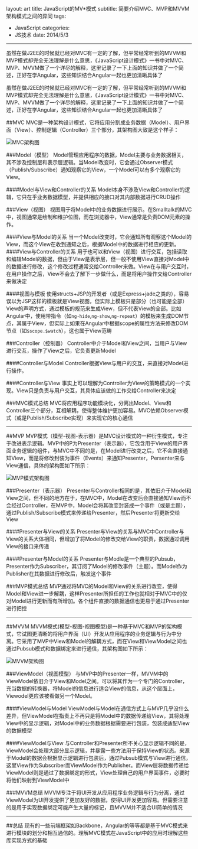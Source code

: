 layout: art
title: JavaScript的MV*模式
subtitle: 简要介绍MVC、MVP和MVVM架构模式之间的异同
tags: 
- JavaScript
categories: 
- JS技术
date: 2014/5/3
---

虽然在做J2EE的时候就已经对MVC有一定的了解，但平常经常听到的MVVM和MVP模式却完全无法理解是什么意思，《JavaScript设计模式》一书中对MVC、MVP、MVVM做了一个详尽的解释，这里记录了一下上面的知识并做了一个简述，正好在学Angular，这些知识结合Angular一起也更加清晰具体了

<!-- more -->

虽然在做J2EE的时候就已经对MVC有一定的了解，但平常经常听到的MVVM和MVP模式却完全无法理解是什么意思，《JavaScript设计模式》一书中对MVC、MVP、MVVM做了一个详尽的解释，这里记录了一下上面的知识并做了一个简述，正好在学Angular，这些知识结合Angular一起也更加清晰具体了

##MVC
MVC是一种架构设计模式，它将应用分割成业务数据（Model）、用户界面（View）、控制逻辑（Controller）三个部分，其架构图大致是这个样子：

![MVC架构图](http://skyinlayerblog.qiniudn.com/blog/img/2014-5-3-javascript-mvc-mvc.png)

###Model（模型）
Model管理应用程序的数据，Model主要与业务数据相关，其不涉及控制层和表示层逻辑。当Model改变时，它会通过Observer模式（Publish/Subscribe）通知观察它的View，一个Model可以有多个观察它的View。

####Model与View和Controller的关系
Model本身不涉及View和Controller的逻辑，它只在乎业务数据模型，并提供相应的接口对其内部数据进行CRUD操作

###View（视图）
视图用于将Model中的业务数据进行展示。在Smalltalk的MVC中，视图通常是绘制和维护位图，而在浏览器中，View通常是负责DOM元素的操作。

####View与Model的关系
当一个Model改变时，它会通知所有观察这个Model的View，而这个View在收到通知之后，根据Model中的数据进行相应的更新。
####View与Controller的关系
用于也可以和View（视图）进行交互，包括读取和编辑Model的数据，但由于View是表示层，但一般不使用View直接对Model中的数据进行修改，这个修改过程通常交给Controller来做。View在与用户交互时，在用户操作之后，View不会去了解下一步做什么，而是将用户操作交给Controller来做决定

####视图与模板
使用structs+JSP的开发者（或是Express+jade之类的），容易误以为JSP这样的模板就是View视图，但实际上模板只是部分（也可能是全部）View的声明方式，通过模板的规范来生成View，但不代表View的全部。比如Angular中，使用带指令（如`ng-hide`,`ng-show`,`ng-repeat`）的模板来生成DOM节点，其属于View，但实际上如果在Angular中根据scope的属性方法来修改DOM节点（如`$scope.$watch`），这也属于View范畴

###Controller（控制器）
Controller中介于Model和View之间，当用户与View进行交互，操作了View之后，它负责更新Model

####Controller与Model
Controller根据View与用户的交互，来直接对Model进行操作。

####Controller与View
事实上可以理解为Controller为View的策略模式的一个实现。View只是负责与用户交互，其具体应该做的工作交给Controller来决定

###MVC模式总结
MVC将应用程序功能模块化，分离出Model、View和Controller三个部分，互相解耦，使得整体维护更加容易。MVC依赖Observer模式（或是Publish/Subscribe实现）来实现它的核心通信

---
##MVP
MVP模式（模型-视图-表示器）是MVC设计模式的一种衍生模式，专注于改进表示逻辑。MVP中的P为Presenter（表示器），它包含用于View的用户界面业务逻辑的组件，与MVC中不同的是，在Model进行改变之后，它不会直接通知View，而是将修改封装为事件（Events）来通知Presenter，Persenter来与View通信，具体的架构图如下所示：

![MVP模式架构图](http://skyinlayerblog.qiniudn.com/blog/img/2014-5-3-javascript-mvc-mvp.png)

###Presenter（表示器）
Presenter与Controller相同的是，其依旧介于Model和View之间，但不同的地方在于，在MVC中，Model在改变后会直接通知View而不会经过Controller，在MVP中，Model会将其改变封装成一个事件（或是主题），通过Publish/Subscribe模式来传递给Presenter，然后Presenter将更新交给View

####Presenter与View的关系
Presenter与View的关系与MVC中Controller与View的关系大体相同，但增加了将Model的修改交给View的职责，数据通过调用View的接口来传递

####Presenter与Model的关系
Presenter与Modle是一个典型的Pubsub，Presenter作为Subscriber，其订阅了Model的修改事件（主题）。而Model作为Publisher在其数据进行修改后，触发这个事件

###MVP模式总结
MVP通过将MVC的Model和View的关系进行改变，使得Model和View进一步解耦，这样Presenter所担任的工作也就相对于MVC中的仅对Model进行更新而有所增加。各个组件直接的数据通信也更易于通过Presenter进行把控

---
##MVVM
MVVM模式(模型-视图-视图模型)是一种基于MVC和MVP的架构模式，它试图更清晰的将用户界面（UI）开发从应用程序的业务逻辑与行为中分离。它采用了MVP中View和Model的解耦方式，而在View和ViewModel之间也通过Pubsub模式和数据绑定来进行通信，其架构图如下所示：

![MVVM架构图](http://skyinlayerblog.qiniudn.com/blog/img/2014-5-3-javascript-mvc-mvvm.png)

###ViewModel（视图模型）
与MVP中的Presenter一样，MVVM中的ViewModel依旧介于View和Model之间。可以将其作为一个专门的Controller，充当数据的转换器，将Model的信息进行适合View的信息，从这个层面上，Viewodel更应该被看做另一个Model。

####ViewModel与Model
ViewModel与Model在通信方式上与MVP几乎没什么差异，但ViewModel在指责上不再只是将Model中的数据传递给View，其将处理View中的显示逻辑，对Model中的业务数据根据需要进行包装，包装成适配View的数据模型

####ViewModel与View
与Controller和Presenter所不关心显示逻辑不同的是，ViewModel会处理大部分显示逻辑，并暴露一些方法用于保持View的状态。来源于Model的数据会根据显示逻辑进行包装后，通过Pubsub模式与View进行通信，这里View作为Subscriber而ViewModel作为Publisher。而View层将数据传递给ViewModel则是通过了数据绑定的形式，View处理自己的用户界面事件，必要时将他们映射到ViewModel中

###MVVM总结
MVVM专注于将UI开发从应用程序业务逻辑与行为分离，通过ViewModel为UI开发提供了更加友好的数据，使得UI开发更加容易。但需要注意的是用于实现数据绑定可能产生大量的标记，且MVVM并不适合UI简单的情况

---
##总结
现有的一些前端框架如Backbone，Angular的等等都是基于MVC模式来进行模块的划分和相互通信的。理解MVC模式在JavaScript中的应用时理解这些库实现方式的基础

